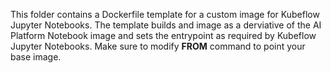 This folder contains a Dockerfile template for a custom image for Kubeflow Jupyter Notebooks. 
The template builds and image as a derviative of the AI Platform Notebook image and
sets the entrypoint as required by Kubeflow Jupyter Notebooks. Make sure to modify **FROM** command to point your base image.